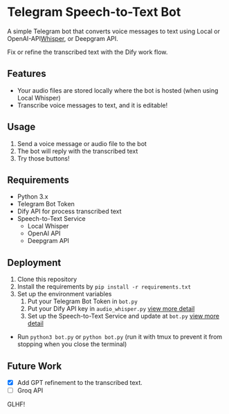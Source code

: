 # Telegram Speech-to-Text Bot

A simple Telegram bot that converts voice messages to text using Local or OpenAI-API[Whisper](https://github.com/openai/whisper), or Deepgram API.

Fix or refine the transcribed text with the Dify work flow.

## Features

- Your audio files are stored locally where the bot is hosted (when using Local Whisper)
- Transcribe voice messages to text, and it is editable!

## Usage

1. Send a voice message or audio file to the bot
2. The bot will reply with the transcribed text
3. Try those buttons!

## Requirements

- Python 3.x
- Telegram Bot Token
- Dify API for process transcribed text
- Speech-to-Text Service
    - Local Whisper
    - OpenAI API
    - Deepgram API

## Deployment

1. Clone this repository
2. Install the requirements by `pip install -r requirements.txt`
3. Set up the environment variables
    1. Put your Telegram Bot Token in `bot.py`
    2. Put your Dify API key in `audio_whisper.py` [view more detail](doc/deployment.md#dify)
    3. Set up the Speech-to-Text Service and update at `bot.py` [view more detail](doc/deployment.md#speech-to-text-service)

- Run `python3 bot.py` or `python bot.py` (run it with tmux to prevent it from stopping when you close the terminal)

## Future Work

- [x] Add GPT refinement to the transcribed text.
- [ ] Groq API

GLHF!
